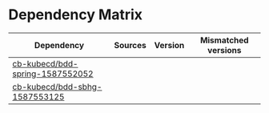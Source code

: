 # Dependency Matrix

Dependency | Sources | Version | Mismatched versions
---------- | ------- | ------- | -------------------
[cb-kubecd/bdd-spring-1587552052](https://github.com/cb-kubecd/bdd-spring-1587552052.git) |  | []() | 
[cb-kubecd/bdd-sbhg-1587553125](https://github.com/cb-kubecd/bdd-sbhg-1587553125.git) |  | []() | 
